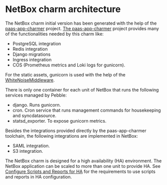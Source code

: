 # NetBox charm architecture

The NetBox charm initial version has been generated with the help of
the [paas-app-charmer](https://github.com/canonical/paas-app-charmer/)
project. [The paas-app-charmer](https://github.com/canonical/paas-app-charmer/)
project provides many of the functionalities needed by this charm like:
- PostgreSQL integration
- Redis integration
- Django migrations
- Ingress integration
- COS (Prometheus metrics and Loki logs for gunicorn).

For the static assets, gunicorn is used with the help of the [WhiteNoiseMiddleware](https://whitenoise.readthedocs.io/en/stable/index.html).

There is only one container for each unit of NetBox that runs the following
services managed by Pebble:
- django. Runs gunicorn.
- cron. Cron service that runs management commands for housekeeping and syncdatasource.
- statsd_exporter. To expose gunicorn metrics.

Besides the integrations provided directly by the paas-app-charmer toolchain, the following
integrations are implemented in NetBox:
- SAML integration.
- S3 integration.

The NetBox charm is designed for a high availability (HA) environment.
The NetBox application can be scaled to more than one unit to provide
HA. See [Configure Scripts and Reports for
HA](../how-to/configure-scripts-reports.md) for the requirements to
use scripts and reports in HA configuration.